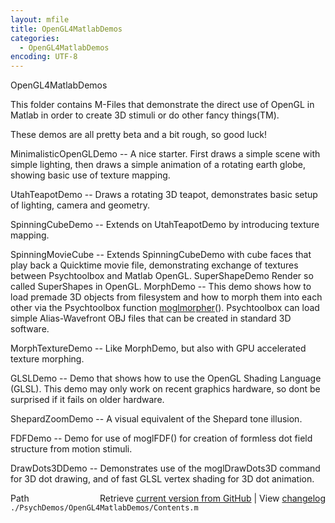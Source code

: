 ```yaml
---
layout: mfile
title: OpenGL4MatlabDemos
categories:
  - OpenGL4MatlabDemos
encoding: UTF-8
---
```


OpenGL4MatlabDemos

This folder contains M-Files that demonstrate the direct
use of OpenGL in Matlab in order to create 3D stimuli or
do other fancy things\(TM\).

These demos are all pretty beta and a bit rough, so good luck\!

MinimalisticOpenGLDemo -- A nice starter. First draws a simple scene with
                          simple lighting, then draws a simple animation of
                          a rotating earth globe, showing basic use of texture
                          mapping.

UtahTeapotDemo         -- Draws a rotating 3D teapot, demonstrates basic setup
                          of lighting, camera and geometry.

SpinningCubeDemo       -- Extends on UtahTeapotDemo by introducing texture mapping.

SpinningMovieCube      -- Extends SpinningCubeDemo with cube faces that play back
                          a Quicktime movie file, demonstrating exchange of textures
                          between Psychtoolbox and Matlab OpenGL.
SuperShapeDemo            Render so called SuperShapes in OpenGL.
MorphDemo              -- This demo shows how to load premade 3D objects from filesystem and
                          how to morph them into each other via the Psychtoolbox function
                          [moglmorpher](/docs/moglmorpher)\(\). Psychtoolbox can load simple Alias-Wavefront OBJ
                          files that can be created in standard 3D software.

MorphTextureDemo       -- Like MorphDemo, but also with GPU accelerated texture morphing.

GLSLDemo               -- Demo that shows how to use the OpenGL Shading Language \(GLSL\). This
                          demo may only work on recent graphics hardware, so dont be surprised
                          if it fails on older hardware.

ShepardZoomDemo        -- A visual equivalent of the Shepard tone illusion.

FDFDemo                -- Demo for use of moglFDF\(\) for creation of
                          formless dot field structure from motion
                          stimuli.

DrawDots3DDemo         -- Demonstrates use of the moglDrawDots3D command for 3D dot drawing,
                          and of fast GLSL vertex shading for 3D dot animation.



<div class="code_header" style="text-align:right;">
  <span style="float:left;">Path&nbsp;&nbsp;</span> <span class="counter">Retrieve <a href=
  "https://raw.github.com/Psychtoolbox-3/Psychtoolbox-3/beta/./PsychDemos/OpenGL4MatlabDemos/Contents.m">current version from GitHub</a> | View <a href=
  "https://github.com/Psychtoolbox-3/Psychtoolbox-3/commits/beta/./PsychDemos/OpenGL4MatlabDemos/Contents.m">changelog</a></span>
</div>
<div class="code">
  <code>./PsychDemos/OpenGL4MatlabDemos/Contents.m</code>
</div>
